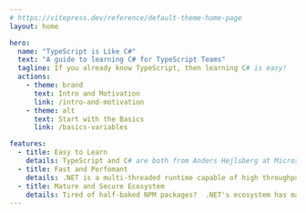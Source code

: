 ```yaml
---
# https://vitepress.dev/reference/default-theme-home-page
layout: home

hero:
  name: "TypeScript is Like C#"
  text: "A guide to learning C# for TypeScript Teams"
  tagline: If you already know TypeScript, then learning C# is easy!
  actions:
    - theme: brand
      text: Intro and Motivation
      link: /intro-and-motivation
    - theme: alt
      text: Start with the Basics
      link: /basics-variables

features:
  - title: Easy to Learn
    details: TypeScript and C# are both from Anders Hejlsberg at Microsoft and share a similar design.
  - title: Fast and Perfomant
    details: .NET is a multi-threaded runtime capable of high throughput compared to JavaScript based frameworks.
  - title: Mature and Secure Ecosystem
    details: Tired of half-baked NPM packages?  .NET's ecosystem has many mature, battle-tested libraries that are more secure.
---
```

